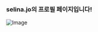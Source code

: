 ### selina.jo의 프로필 페이지입니다!
![Image](https://github.com/user-attachments/assets/e8e484da-7bc9-4ba2-8429-fcbc58f52c6c)